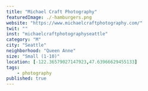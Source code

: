 ```yaml
---
title: "Michael Craft Photography"
featuredImage: ./-hamburgers.png
website: "https://www.michaelcraftphotography.com/"
twit: ""
inst: "michaelcraftphotographyseattle"
category: "M"
city: "Seattle"
neighborhood: "Queen Anne"
size: "Small (1-10)"
location: [-122.36579027147923,47.63966629455133]
tags:
    - photography
published: true
---
```





